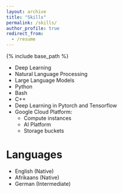 ```yaml
---
layout: archive
title: "Skills"
permalink: /skills/
author_profile: true
redirect_from:
  - /resume
---
```


{% include base_path %}
* Deep Learning
* Natural Language Processing
* Large Language Models
* Python
* Bash
* C++
* Deep Learning in Pytorch and Tensorflow
* Google Cloud Platform:
  * Compute instances
  * AI Platform
  * Storage buckets

Languages
======

* English (Native)
* Afrikaans (Native)
* German (Intermediate)

